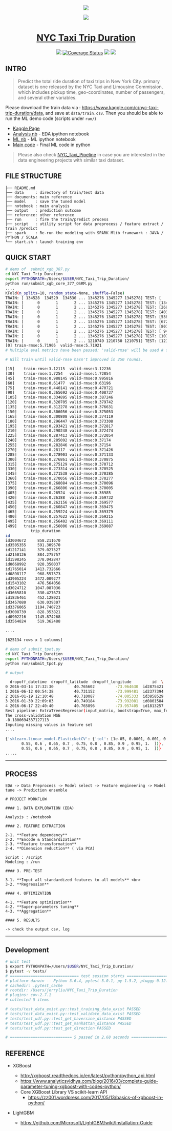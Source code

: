 <p align="center"><img src ="https://github.com/yennanliu/NYC_Taxi_Trip_Duration/blob/master/data/nyc_taxi.jpg"></p>

<p align="center"><img src ="https://github.com/yennanliu/NYC_Taxi_Trip_Duration/blob/master/data/submit_log.png" ></p>

<h1 align="center"><a href="https://www.kaggle.com/c/nyc-taxi-trip-duration">NYC Taxi Trip Duration</a></h1>

<p align="center">
<!--- travis -->
<a href="https://travis-ci.org/yennanliu/NYC_Taxi_Trip_Duration"><img src="https://travis-ci.org/yennanliu/NYC_Taxi_Trip_Duration.svg?branch=master"></a>
<!--- coverage status -->
<a href='https://coveralls.io/github/yennanliu/NYC_Taxi_Trip_Duration?branch=master'><img src='https://coveralls.io/repos/github/yennanliu/NYC_Taxi_Trip_Duration/badge.svg?branch=master' alt='Coverage Status' /></a>
<!--- PR -->
<a href="https://github.com/yennanliu/NYC_Taxi_Trip_Duration/pulls"><img src="https://img.shields.io/badge/PRs-welcome-6574cd.svg"></a>
<!--- notebooks mybinder -->
<a href="https://mybinder.org/v2/gh/yennanliu/NYC_Taxi_Trip_Duration/master"><img src="https://img.shields.io/badge/launch-Jupyter-5eba00.svg"></a>
</p>

## INTRO

>Predict the total ride duration of taxi trips in New York City. primary dataset is one released by the NYC Taxi and Limousine Commission, which includes pickup time, geo-coordinates, number of passengers, and several other variables.

Please download the train data via : https://www.kaggle.com/c/nyc-taxi-trip-duration/data, and save at `data/train.csv`. Then 
you should be able to run the ML demo code (scripts under `run/`)

* [Kaggle Page](https://www.kaggle.com/c/nyc-taxi-trip-duration)
* [Analysis nb](https://nbviewer.jupyter.org/github/yennanliu/NYC_Taxi_Trip_Duration/blob/master/notebook/NYC_Taxi_EDA_V1_Yen.ipynb) - EDA ipython notebook 
* [ML nb](https://nbviewer.jupyter.org/github/yennanliu/NYC_Taxi_Trip_Duration/blob/master/notebook/NYC_Taxi_ML_V1_Yen.ipynb) - ML ipython notebook 
* [Main code](https://github.com/yennanliu/NYC_Taxi_Trip_Duration/tree/master/run) - Final ML code in python 

> Please also check [NYC_Taxi_Pipeline](https://github.com/yennanliu/NYC_Taxi_Pipeline) in case you are interested in the data engineering projects with similar taxi dataset. 

## FILE STRUCTURE

```
├── README.md
├── data     : directory of train/test data 
├── documents: main reference 
├── model    : save the tuned model
├── notebook : main analysis
├── output   : prediction outcome
├── reference: other reference 
├── run      : fire the train/predict process 
├── script   : utility script for data preprocess / feature extract / train /predict  
├── spark_   : Re-run the modeling with SPARK Mlib framework : JAVA / PYTHON / SCALA
└── start.sh : launch training env
```


## QUICK START

```Bash
# demo of  submit_xgb_387.py
cd NYC_Taxi_Trip_Duration
export PYTHONPATH=/Users/$USER/NYC_Taxi_Trip_Duration/
python run/submit_xgb_core_377_OSRM.py
....
KFold(n_splits=10, random_state=None, shuffle=False)
TRAIN: [ 134528  134529  134530 ... 1345276 1345277 1345278] TEST: [     0      1      2 ... 134525 134526 134527]
TRAIN: [      0       1       2 ... 1345276 1345277 1345278] TEST: [134528 134529 134530 ... 269053 269054 269055]
TRAIN: [      0       1       2 ... 1345276 1345277 1345278] TEST: [269056 269057 269058 ... 403581 403582 403583]
TRAIN: [      0       1       2 ... 1345276 1345277 1345278] TEST: [403584 403585 403586 ... 538109 538110 538111]
TRAIN: [      0       1       2 ... 1345276 1345277 1345278] TEST: [538112 538113 538114 ... 672637 672638 672639]
TRAIN: [      0       1       2 ... 1345276 1345277 1345278] TEST: [672640 672641 672642 ... 807165 807166 807167]
TRAIN: [      0       1       2 ... 1345276 1345277 1345278] TEST: [807168 807169 807170 ... 941693 941694 941695]
TRAIN: [      0       1       2 ... 1345276 1345277 1345278] TEST: [ 941696  941697  941698 ... 1076221 1076222 1076223]
TRAIN: [      0       1       2 ... 1345276 1345277 1345278] TEST: [1076224 1076225 1076226 ... 1210749 1210750 1210751]
TRAIN: [      0       1       2 ... 1210749 1210750 1210751] TEST: [1210752 1210753 1210754 ... 1345276 1345277 1345278]
[0]	train-rmse:5.71905	valid-rmse:5.71921
# Multiple eval metrics have been passed: 'valid-rmse' will be used # for early stopping.

# Will train until valid-rmse hasn't improved in 250 rounds.

[15]	train-rmse:3.12115	valid-rmse:3.12236
[30]	train-rmse:1.7254	valid-rmse:1.72854
[45]	train-rmse:0.988145	valid-rmse:0.995816
[60]	train-rmse:0.61477	valid-rmse:0.63196
[75]	train-rmse:0.440141	valid-rmse:0.470721
[90]	train-rmse:0.365692	valid-rmse:0.408737
[105]	train-rmse:0.334895	valid-rmse:0.387246
[120]	train-rmse:0.320705	valid-rmse:0.379742
[135]	train-rmse:0.312278	valid-rmse:0.376631
[150]	train-rmse:0.306056	valid-rmse:0.375053
[165]	train-rmse:0.300808	valid-rmse:0.374119
[180]	train-rmse:0.296447	valid-rmse:0.373308
[195]	train-rmse:0.293421	valid-rmse:0.372817
[210]	train-rmse:0.290248	valid-rmse:0.372474
[225]	train-rmse:0.287413	valid-rmse:0.372054
[240]	train-rmse:0.285092	valid-rmse:0.37174
[255]	train-rmse:0.282846	valid-rmse:0.37154
[270]	train-rmse:0.28117	valid-rmse:0.371426
[285]	train-rmse:0.278903	valid-rmse:0.371133
[300]	train-rmse:0.276861	valid-rmse:0.370875
[315]	train-rmse:0.275129	valid-rmse:0.370712
[330]	train-rmse:0.273314	valid-rmse:0.370525
[345]	train-rmse:0.271538	valid-rmse:0.370385
[360]	train-rmse:0.270056	valid-rmse:0.370277
[375]	train-rmse:0.268084	valid-rmse:0.370096
[390]	train-rmse:0.266806	valid-rmse:0.370005
[405]	train-rmse:0.26524	valid-rmse:0.36985
[420]	train-rmse:0.26388	valid-rmse:0.369732
[435]	train-rmse:0.262156	valid-rmse:0.369577
[450]	train-rmse:0.260847	valid-rmse:0.369475
[465]	train-rmse:0.259224	valid-rmse:0.369379
[480]	train-rmse:0.257622	valid-rmse:0.369215
[495]	train-rmse:0.256402	valid-rmse:0.369111
[499]	train-rmse:0.256006	valid-rmse:0.369087
           trip_duration
id                      
id3004672     858.211670
id3505355     591.309570
id1217141     379.027527
id2150126     884.275757
id1598245     378.042847
id0668992     920.350037
id1765014    1413.732666
id0898117     968.557373
id3905224    3472.009277
id1543102     476.564056
id3024712    1047.087036
id3665810     330.427673
id1836461     452.128021
id3457080     630.039307
id3376065    1194.740723
id3008739     828.353821
id0902216    1145.874268
id3564824     519.362488

....

[625134 rows x 1 columns]

```

```Bash
# demo of submit_tpot.py 
cd NYC_Taxi_Trip_Duration
export PYTHONPATH=/Users/$USER/NYC_Taxi_Trip_Duration/
python run/submit_tpot.py 

# output 

  dropoff_datetime  dropoff_latitude  dropoff_longitude         id  \
0 2016-03-14 17:32:30         40.765602         -73.964630  id2875421   
1 2016-06-12 00:54:38         40.731152         -73.999481  id2377394   
2 2016-01-19 12:10:48         40.710087         -74.005333  id3858529   
3 2016-01-30 22:09:03         40.749184         -73.992081  id0801584   
4 2016-06-17 22:40:40         40.765896         -73.957405  id1813257 
Best pipeline: ExtraTreesRegressor(input_matrix, bootstrap=True, max_features=0.8, min_samples_leaf=4, min_samples_split=8, n_estimators=100)
The cross-validation MSE
-0.1800694337127113
Imputing missing values in feature set
....

{'sklearn.linear_model.ElasticNetCV': {'tol': [1e-05, 0.0001, 0.001, 0.01, 0.1], 'l1_ratio': array([0.  , 0.05, 0.1 , 0.15, 0.2 , 0.25, 0.3 , 0.35, 0.4 , 0.45, 0.5 ,
       0.55, 0.6 , 0.65, 0.7 , 0.75, 0.8 , 0.85, 0.9 , 0.95, 1.  ])}, 'sklearn.cluster.FeatureAgglomeration': {'affinity': ['euclidean', 'l1', 'l2', 'manhattan', 'cosine'], 'linkage': ['ward', 'complete', 'average']}, 'sklearn.preprocessing.Binarizer': {'threshold': array([0.  , 0.05, 0.1 , 0.15, 0.2 , 0.25, 0.3 , 0.35, 0.4 , 0.45, 0.5 ,
       0.55, 0.6 , 0.65, 0.7 , 0.75, 0.8 , 0.85, 0.9 , 0.95, 1.  ])}
.....

```

---
## PROCESS

```
EDA -> Data Preprocess -> Model select -> Feature engineering -> Model tune -> Prediction ensemble
```

```
# PROJECT WORKFLOW 

#### 1. DATA EXPLORATION (EDA)

Analysis : /notebook  

#### 2. FEATURE EXTRACTION 

2-1. **Feature dependency**
2-2. **Encode & Standardization** 
2-3. **Feature transformation** 
2-4. **Dimension reduction** ( via PCA) 

Script : /script 
Modeling : /run 

#### 3. PRE-TEST

3-1. **Input all standardized features to all models** <br>
3-2. **Regression**

#### 4. OPTIMIZATION

4-1. **Feature optimization** 
4-2. **Super-parameters tuning** 
4-3. **Aggregation**

#### 5. RESULTS 

-> check the output csv, log  
```

---

## Development 
```bash 
# unit test 
$ export PYTHONPATH=/Users/$USER/NYC_Taxi_Trip_Duration/
$ pytest -v tests/
# ============================== test session starts ==============================
# platform darwin -- Python 3.6.4, pytest-5.0.1, py-1.5.2, pluggy-0.12.0 -- /Users/jerryliu/anaconda3/envs/yen_dev/bin/python
# cachedir: .pytest_cache
# rootdir: /Users/jerryliu/NYC_Taxi_Trip_Duration
# plugins: cov-2.7.1
# collected 5 items                                                               

# tests/test_data_exist.py::test_training_data_exist PASSED                 [ 20%]
# tests/test_data_exist.py::test_validate_data_exist PASSED                 [ 40%]
# tests/test_udf.py::test_get_haversine_distance PASSED                     [ 60%]
# tests/test_udf.py::test_get_manhattan_distance PASSED                     [ 80%]
# tests/test_udf.py::test_get_direction PASSED                              [100%]

# =========================== 5 passed in 2.68 seconds ===========================
```
## REFERENCE

- XGBoost
  - http://xgboost.readthedocs.io/en/latest/python/python_api.html 
  - https://www.analyticsvidhya.com/blog/2016/03/complete-guide-parameter-tuning-xgboost-with-codes-python/
  - Core XGBoost Library VS scikit-learn API
  	- https://zz001.wordpress.com/2017/05/13/basics-of-xgboost-in-python/

- LightGBM
  - https://github.com/Microsoft/LightGBM/wiki/Installation-Guide

